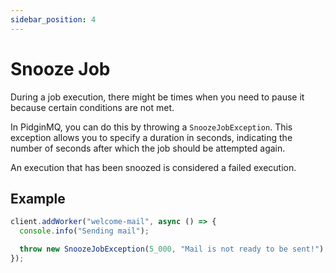 ```yaml
---
sidebar_position: 4
---
```


# Snooze Job

During a job execution, there might be times when you need to pause it because certain conditions are not met.

In PidginMQ, you can do this by throwing a `SnoozeJobException`. This exception allows you to specify a duration in seconds, indicating the number of seconds after which the job should be attempted again.

An execution that has been snoozed is considered a failed execution.

## Example

```js
client.addWorker("welcome-mail", async () => {
  console.info("Sending mail");

  throw new SnoozeJobException(5_000, "Mail is not ready to be sent!");
});
```
